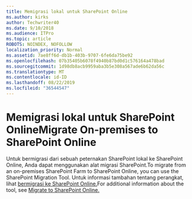 ```yaml
---
title: Memigrasi lokal untuk SharePoint Online
ms.author: kirks
author: Techwriter40
ms.date: 9/10/2018
ms.audience: ITPro
ms.topic: article
ROBOTS: NOINDEX, NOFOLLOW
localization_priority: Normal
ms.assetid: 7ae8ff6d-db1b-403b-9707-6fe6da75be92
ms.openlocfilehash: 07b35405b6078f4940b87bd0d1c576164a478bad
ms.sourcegitcommit: 1d98db8acb9959aba3b5e308a567ade6b62da56c
ms.translationtype: MT
ms.contentlocale: id-ID
ms.lasthandoff: 08/22/2019
ms.locfileid: "36544547"
---
```

# <a name="migrate-on-premises-to-sharepoint-online"></a><span data-ttu-id="59a51-102">Memigrasi lokal untuk SharePoint Online</span><span class="sxs-lookup"><span data-stu-id="59a51-102">Migrate On-premises to SharePoint Online</span></span>

<span data-ttu-id="59a51-103">Untuk bermigrasi dari sebuah peternakan SharePoint lokal ke SharePoint Online, Anda dapat menggunakan alat migrasi SharePoint.</span><span class="sxs-lookup"><span data-stu-id="59a51-103">To migrate from an on-premises SharePoint Farm to SharePoint Online, you can use the SharePoint Migration Tool.</span></span> <span data-ttu-id="59a51-104">Untuk informasi tambahan tentang perangkat, lihat [bermigrasi ke SharePoint Online.](https://go.microsoft.com/fwlink/?linkid=2019574)</span><span class="sxs-lookup"><span data-stu-id="59a51-104">For additional information about the tool, see [Migrate to SharePoint Online.](https://go.microsoft.com/fwlink/?linkid=2019574)</span></span>
  

